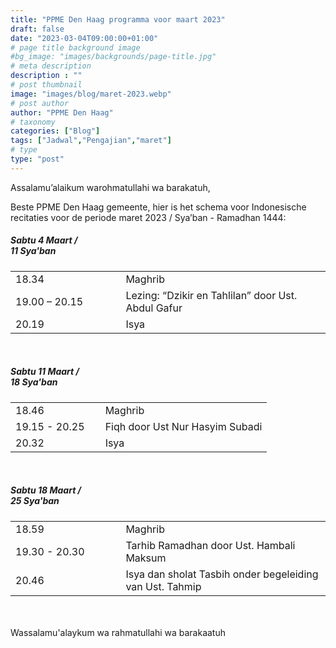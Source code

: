 ```yaml
---
title: "PPME Den Haag programma voor maart 2023"
draft: false
date: "2023-03-04T09:00:00+01:00"
# page title background image
#bg_image: "images/backgrounds/page-title.jpg"
# meta description
description : ""
# post thumbnail
image: "images/blog/maret-2023.webp"
# post author
author: "PPME Den Haag"
# taxonomy
categories: ["Blog"]
tags: ["Jadwal","Pengajian","maret"]
# type
type: "post"
---
```


Assalamu’alaikum warohmatullahi wa barakatuh,

Beste PPME Den Haag gemeente, hier is het schema voor Indonesische recitaties voor de periode maret 2023 / Sya’ban - Ramadhan 1444:

##### Sabtu 4 Maart /<br/> 11 Sya'ban
<table style="width:100%">
<tr><td style="width:35%;margin:0;">18.34</td><td style="width:65%;margin:0;">Maghrib</td></tr>
<tr><td style="width:35%;margin:0;">19.00 – 20.15</td><td style="width:65%;margin:0;"> Lezing: “Dzikir en Tahlilan” door Ust. Abdul Gafur</td></tr>
<tr><td style="width:35%;margin:0;">20.19</td><td style="width:65%;margin:0;">Isya</td></tr>
</table>
<br/>




##### Sabtu 11 Maart /<br/> 18 Sya'ban
<table style="width:100%">
<tr><td style="width:35%;margin:0;">18.46</td><td style="width:65%;margin:0;">Maghrib</td></tr>
<tr><td style="width:35%;margin:0;">19.15 - 20.25</td><td style="width:65%;margin:0;">Fiqh door Ust Nur Hasyim Subadi</td></tr>
<tr><td style="width:35%;margin:0;">20.32</td><td style="width:65%;margin:0;">Isya</td></tr>
</table>
<br/>


##### Sabtu 18 Maart /<br/> 25 Sya'ban
<table style="width:100%">
<tr><td style="width:35%;margin:0;">18.59</td><td style="width:65%;margin:0;">Maghrib</td></tr>
<tr><td style="width:35%;margin:0;">19.30 - 20.30</td><td style="width:65%;margin:0;">Tarhib Ramadhan door Ust. Hambali Maksum</td></tr>
<tr><td style="width:35%;margin:0;">20.46</td><td style="width:65%;margin:0;">Isya dan sholat Tasbih onder begeleiding van Ust. Tahmip </td></tr>
</table>
<br/>



<br/>
Wassalamu'alaykum wa rahmatullahi wa barakaatuh
